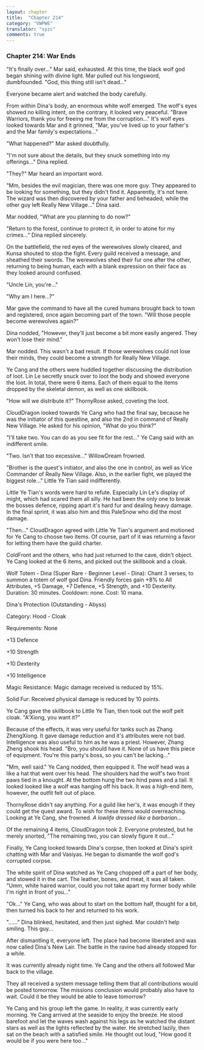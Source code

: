 ```yaml
---
layout: chapter
title:  "Chapter 214"
category: "VWPWE"
translator: "syzc"
comments: true
---
```


### Chapter 214: War Ends

"It's finally over..." Mar said, exhausted. At this time, the black wolf god began shining with divine light. Mar pulled out his longsword, dumbfounded. "God, this thing still isn't dead..."

Everyone became alert and watched the body carefully.

From within Dina's body, an enormous white wolf emerged. The wolf's eyes showed no killing intent, on the contrary, it looked very peaceful. "Brave Warriors, thank you for freeing me from the corruption..." It's wolf eyes looked towards Mar and it grinned, "Mar, you've lived up to your father's and the Mar family's expectations..." 

"What happened?" Mar asked doubtfully.

"I'm not sure about the details, but they snuck something into my offerings..." Dina replied.

"They?" Mar heard an important word.

"Mm, besides the evil magician, there was one more guy. They appeared to be looking for something, but they didn't find it. Apparently, it's not here. The wizard was then discovered by your father and beheaded, while the other guy left Really New Village..." Dina said.

Mar nodded, "What are you planning to do now?"

"Return to the forest, continue to protect it, in order to atone for my crimes..." Dina replied sincerely.

On the battlefield, the red eyes of the werewolves slowly cleared, and Kunsa shouted to stop the fight. Every guild received a message, and sheathed their swords. The werewolves shed their fur one after the other, returning to being human, each with a blank expression on their face as they looked around confused.

"Uncle Lin, you're..."

"Why am I here...?"

Mar gave the command to have all the cured humans brought back to town and registered, once again becoming part of the town. "Will those people become werewolves again?"

Dina nodded, "However, they'll just become a bit more easily angered. They won't lose their mind."

Mar nodded. This wasn't a bad result. If those werewolves could not lose their minds, they could become a strength for Really New Village.

Ye Cang and the others were huddled together discussing the distribution of loot. Lin Le secretly snuck over to loot the body and showed everyone the loot. In total, there were 6 items. Each of them equal to the items dropped by the skeletal demon, as well as one skillbook.

"How will we distribute it?" ThornyRose asked, coveting the loot.

CloudDragon looked towards Ye Cang who had the final say, because he was the initiator of this questline, and also the 2nd in command of Really New Village. He asked for his opinion, "What do you think?"

"I'll take two. You can do as you see fit for the rest..." Ye Cang said with an indifferent smile.

"Two. Isn't that too excessive..." WillowDream frowned.

"Brother is the quest's initiator, and also the one in control, as well as Vice Commander of Really New Village. Also, in the earlier fight, we played the biggest role..." Little Ye Tian said indifferently.

Little Ye Tian's words were hard to refute. Especially Lin Le's display of might, which had scared them all silly. He had been the only one to break the bosses defence, ripping apart it's hard fur and dealing heavy damage. In the final sprint, it was also him and this PaleSnow who did the most damage.

"Then..." CloudDragon agreed with Little Ye Tian's argument and motioned for Ye Cang to choose two items. Of course, part of it was returning a favor for letting them have the guild charter.

ColdFront and the others, who had just returned to the cave, didn't object. Ye Cang looked at the 6 items, and picked out the skillbook and a cloak.

Wolf Totem - Dina (Super Rare - Beginner Level - Dina): Chant 3 verses, to summon a totem of wolf god Dina. Friendly forces gain +8% to All Attributes, +5 Damage, +7 Defence, +5 Strength, and +10 Dexterity. Duration: 30 minutes. Cooldown: none. Cost: 10 mana.

Dina's Protection (Outstanding - Abyss)

Category: Hood - Cloak

Requirements: None

+13 Defence

+10 Strength

+10 Dexterity

+10 Intelligence

Magic Resistance: Magic damage received is reduced by 15%.

Solid Fur: Received physical damage is reduced by 10 points.

Ye Cang gave the skillbook to Little Ye Tian, then took out the wolf pelt cloak. "A'Xiong, you want it?"

Because of the effects, it was very useful for tanks such as Zhang ZhengXiong. It gave damage reduction and it's attributes were not bad. Intelligence was also useful to him as he was a priest. However, Zhang Zheng shook his head. "Bro, you should have it. None of us have this piece of equipment. You're this party's boss, so you can't be lacking..."

"Mm, well said." Ye Cang nodded, then equipped it. The wolf head was a like a hat that went over his head. The shoulders had the wolf's two front paws tied in a knought. At the bottom hung the two hind paws and a tail. It looked looked like a wolf was hanging off his back. It was a high-end item, however, the outfit felt out of place.

ThornyRose didn't say anything. For a guild like her's, it was enough if they could get the quest award. To wish for these items would overreaching. Looking at Ye Cang, she frowned. *A lowlife dressed like a barbarian...*

Of the remaining 4 items, CloudDragon took 2. Everyone protested, but he merely snorted, "The remaining two, you can slowly figure it out..."

Finally, Ye Cang looked towards Dina's corpse, then looked at Dina's spirit chatting with Mar and Vasiyas. He began to dismantle the wolf god's corrupted corpse.

The white spirit of Dina watched as Ye Cang chopped off a part of her body, and stowed it in the cart. The leather, bones, and meat, it was all taken. "Umm, white haired warrior, could you not take apart my former body while I'm right in front of you..."

"Ok..." Ye Cang, who was about to start on the bottom half, thought for a bit, then turned his back to her and returned to his work.

"......" Dina blinked, hesitated, and then just sighed. Mar couldn't help smiling. This guy...

After dismantling it, everyone left. The place had become liberated and was now called Dina's New Lair. The battle in the ravine had already stopped for a while.

It was currently already night time. Ye Cang and the others all followed Mar back to the village.

They all received a system message telling them that all contributions would be posted tomorrow. The missions conclusion would probably also have to wait. Could it be they would be able to leave tomorrow?

Ye Cang and his group left the game. In reality, it was currently early morning. Ye Cang arrived at the seaside to enjoy the breeze. He stood barefoot and let the waves wash against his legs as he watched the distant stars as well as the lights reflected by the water. He stretched lazily, then sat on the beach with a satisfied smile. He thought out loud, "How good it would be if you were here too..."
